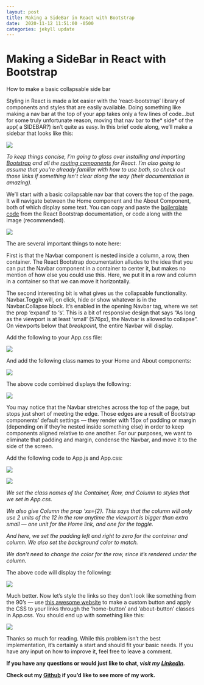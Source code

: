 ```yaml
---
layout: post
title: Making a SideBar in React with Bootstrap
date:  2020-11-12 11:51:00 -0500
categories: jekyll update
---
```

# Making a SideBar in React with Bootstrap

How to make a basic collapsable side bar

Styling in React is made a lot easier with the ‘react-bootstrap’ library of components and styles that are easily available. Doing something like making a nav bar at the top of your app takes only a few lines of code…but for some truly unfortunate reason, moving that nav bar to the* side* of the app( a SIDEBAR?) isn’t quite as easy. In this brief code along, we’ll make a sidebar that looks like this:

![](https://cdn-images-1.medium.com/max/2000/1*q3TuH9bdyzcPVL4oB03D8A.gif)

*To keep things concise, I’m going to gloss over installing and importing [Bootstrap](https://react-bootstrap.github.io/getting-started/introduction) and all the [routing components](https://reactrouter.com/web/guides/quick-start) for React. I’m also going to assume that you’re already familiar with how to use both, so check out those links if something isn’t clear along the way (their documentation is amazing).*

We’ll start with a basic collapsable nav bar that covers the top of the page. It will navigate between the Home component and the About Component, both of which display some text. You can copy and paste the [boilerplate code](https://react-bootstrap.github.io/components/navbar/) from the React Bootstrap documentation, or code along with the image (recommended).

![](https://cdn-images-1.medium.com/max/2438/1*3erO6wQkWB-4BFqjs0E3eQ.png)

The are several important things to note here:

First is that the Navbar component is nested inside a column, a row, then container. The React Bootstrap documentation alludes to the idea that you can put the Navbar component in a container to center it, but makes no mention of how else you could use this. Here, we put it in a row and column in a container so that we can move it horizontally.

The second interesting bit is what gives us the collapsable functionality. Navbar.Toggle will, on click, hide or show whatever is in the Navbar.Collapse block. It’s enabled in the opening Navbar tag, where we set the prop ‘expand’ to ‘s’. This is a bit of responsive design that says “As long as the viewport is at least ‘small’ (576px), the Navbar is allowed to collapse”. On viewports below that *breakpoint,* the entire Navbar will display.

Add the following to your App.css file:

![](https://cdn-images-1.medium.com/max/2000/1*_xtZs370wXyjZiJxIB3LGQ.png)

And add the following class names to your Home and About components:

![](https://cdn-images-1.medium.com/max/2000/1*R9ZWaK7F20WuFeqF_3UowA.png)

The above code combined displays the following:

![](https://cdn-images-1.medium.com/max/5760/1*gkeGxOooIVKtKqSvYEz5-w.png)

You may notice that the Navbar stretches across the top of the page, but stops just short of meeting the edge. Those edges are a result of Bootstrap components’ default settings — they render with 15px of padding or margin (depending on if they’re nested inside something else) in order to keep components aligned relative to one another. For our purposes, we want to eliminate that padding and margin, condense the Navbar, and move it to the side of the screen.

Add the following code to App.js and App.css:

![](https://cdn-images-1.medium.com/max/2000/1*zJ7ebTx7ijb5zSAMBIQbNg.png)

![](https://cdn-images-1.medium.com/max/2000/1*DtmsHxf4-h0pvndUBeJa3w.png)

*We set the class names of the Container, Row, and Column to styles that we set in App.css.*

*We also give Column the prop ‘xs={2}. This says that the column will only use 2 units of the 12 in the row anytime the viewport is bigger than extra small — one unit for the Home link, and one for the toggle.*

*And here, we set the padding left and right to zero for the container and column. We also set the background color to match.*

*We don’t need to change the color for the row, since it’s rendered under the column.*

The above code will display the following:

![](https://cdn-images-1.medium.com/max/5760/1*V6GIdmwSTAzbkaSeFEREzA.png)

Much better. Now let’s style the links so they don’t look like something from the 90’s — use [this awesome website](https://css-tricks.com/examples/ButtonMaker/#) to make a custom button and apply the CSS to your links through the ‘home-button’ and ‘about-button’ classes in App.css. You should end up with something like this:

![](https://cdn-images-1.medium.com/max/5760/1*nGtnmR-cvGpGgY2xGFiPLA.png)

Thanks so much for reading. While this problem isn’t the best implementation, it’s certainly a start and should fit your basic needs. If you have any input on how to improve it, feel free to leave a comment.

**If you have any questions or would just like to chat, v*isit my [LinkedIn](http://www.linkedin.com/in/benjamin-looper-a6a088158).***

**Check out my [Github](https://github.com/BenLooper) if you’d like to see more of my work.**
